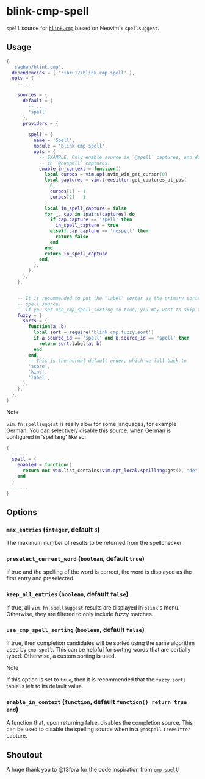 # blink-cmp-spell

`spell` source for [`blink.cmp`](https://github.com/Saghen/blink.cmp) based on
Neovim's `spellsuggest`.

## Usage

```lua
{
  'saghen/blink.cmp',
  dependencies = { 'ribru17/blink-cmp-spell' },
  opts = {
    -- ...

    sources = {
      default = {
        -- ...
        'spell'
      },
      providers = {
        -- ...
        spell = {
          name = 'Spell',
          module = 'blink-cmp-spell',
          opts = {
            -- EXAMPLE: Only enable source in `@spell` captures, and disable it
            -- in `@nospell` captures.
            enable_in_context = function()
              local curpos = vim.api.nvim_win_get_cursor(0)
              local captures = vim.treesitter.get_captures_at_pos(
                0,
                curpos[1] - 1,
                curpos[2] - 1
              )
              local in_spell_capture = false
              for _, cap in ipairs(captures) do
                if cap.capture == 'spell' then
                  in_spell_capture = true
                elseif cap.capture == 'nospell' then
                  return false
                end
              end
              return in_spell_capture
            end,
          },
        },
      },
    },


    -- It is recommended to put the "label" sorter as the primary sorter for the
    -- spell source.
    -- If you set use_cmp_spell_sorting to true, you may want to skip this step.
    fuzzy = {
      sorts = {
        function(a, b)
          local sort = require('blink.cmp.fuzzy.sort')
          if a.source_id == 'spell' and b.source_id == 'spell' then
            return sort.label(a, b)
          end
        end,
        -- This is the normal default order, which we fall back to
        'score',
        'kind',
        'label',
      },
    },
  },
}
```

> [!NOTE]
> `vim.fn.spellsuggest` is really slow for some languages, for example German.
> You can selectively disable this source, when German is configured in
> 'spelllang' like so:
> ```lua
> {
>   -- ...
>   spell = {
>     enabled = function()
>       return not vim.list_contains(vim.opt_local.spelllang:get(), "de")
>     end
>   }
>   -- ...
> }
> ```

## Options

### `max_entries` (`integer`, default `3`)

The maximum number of results to be returned from the spellchecker.

### `preselect_current_word` (`boolean`, default `true`)

If true and the spelling of the word is correct, the word is displayed as the first entry
and preselected.

### `keep_all_entries` (`boolean`, default `false`)

If true, all `vim.fn.spellsuggest` results are displayed in `blink`'s menu. Otherwise,
they are filtered to only include fuzzy matches.

### `use_cmp_spell_sorting` (`boolean`, default `false`)

If true, then completion candidates will be sorted using the same algorithm used by
`cmp-spell`. This can be helpful for sorting words that are partially typed. Otherwise,
a custom sorting is used.

> [!NOTE]
> If this option is set to `true`, then it is recommended that the `fuzzy.sorts` table is
> left to its default value.

### `enable_in_context` (`function`, default `function() return true end`)

A function that, upon returning false, disables the completion source. This can
be used to disable the spelling source when in a `@nospell` `treesitter`
capture.



## Shoutout

A huge thank you to @f3fora for the code inspiration from
[`cmp-spell`](https://github.com/f3fora/cmp-spell)!
